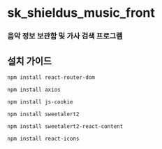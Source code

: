 # sk_shieldus_music_front

### 음악 정보 보관함 및 가사 검색 프로그램

## 설치 가이드

`npm install react-router-dom`

`npm install axios`

`npm install js-cookie`

`npm install sweetalert2`

`npm install sweetalert2-react-content`

`npm install react-icons`
